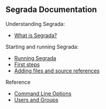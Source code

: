 ## Segrada Documentation

Understanding Segrada:

* [What is Segrada?](what_is_segrada.md)

Starting and running Segrada:

* [Running Segrada](run.md)
* [First steps](tutorial01.md)
* [Adding files and source references](tutorial02.md)

Reference

* [Command Line Options](command_line_options.md)
* [Users and Groups](users_and_groups.md)